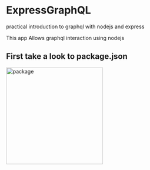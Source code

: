 # ExpressGraphQL
practical introduction to graphql with nodejs and express

This app Allows graphql interaction using nodejs

## First take a look to package.json
<img width="263" alt="package" src="https://user-images.githubusercontent.com/25799227/55892826-ac854c00-5b7c-11e9-984f-fb8d2ac192b1.PNG">
